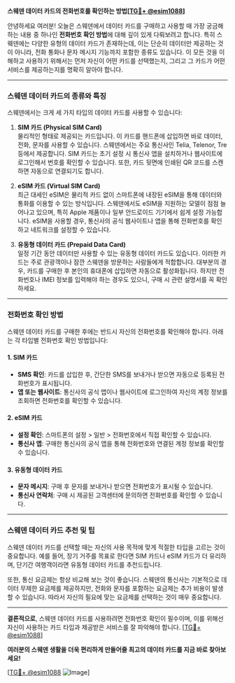 **스웨덴 데이터 카드의 전화번호를 확인하는 방법[[TG💪+ @esim1088](https://t.me/s/esim1088)]**

안녕하세요 여러분! 오늘은 스웨덴에서 데이터 카드를 구매하고 사용할 때 가장 궁금해하는 내용 중 하나인 **전화번호 확인 방법**에 대해 깊이 있게 다뤄보려고 합니다. 특히 스웨덴에는 다양한 유형의 데이터 카드가 존재하는데, 이는 단순히 데이터만 제공하는 것이 아니라, 전화 통화나 문자 메시지 기능까지 포함한 종류도 있습니다. 이 모든 것을 이해하고 사용하기 위해서는 먼저 자신이 어떤 카드를 선택했는지, 그리고 그 카드가 어떤 서비스를 제공하는지를 명확히 알아야 합니다.

---

### 스웨덴 데이터 카드의 종류와 특징

스웨덴에서는 크게 세 가지 타입의 데이터 카드를 사용할 수 있습니다:

1. **SIM 카드 (Physical SIM Card)**  
   물리적인 형태로 제공되는 카드입니다. 이 카드를 핸드폰에 삽입하면 바로 데이터, 전화, 문자를 사용할 수 있습니다. 스웨덴에서는 주요 통신사인 Telia, Telenor, Tre 등에서 제공합니다. SIM 카드는 초기 설정 시 통신사 앱을 설치하거나 웹사이트에 로그인해서 번호를 확인할 수 있습니다. 또한, 카드 뒷면에 인쇄된 QR 코드를 스캔하면 자동으로 연결되기도 합니다.

2. **eSIM 카드 (Virtual SIM Card)**  
   최근 대세인 eSIM은 물리적 카드 없이 스마트폰에 내장된 eSIM을 통해 데이터와 통화를 이용할 수 있는 방식입니다. 스웨덴에서도 eSIM을 지원하는 모델이 점점 늘어나고 있으며, 특히 Apple 제품이나 일부 안드로이드 기기에서 쉽게 설정 가능합니다. eSIM을 사용할 경우, 통신사의 공식 웹사이트나 앱을 통해 전화번호를 확인하고 네트워크를 설정할 수 있습니다.

3. **유동형 데이터 카드 (Prepaid Data Card)**  
   일정 기간 동안 데이터만 사용할 수 있는 유동형 데이터 카드도 있습니다. 이러한 카드는 주로 관광객이나 잠깐 스웨덴을 방문하는 사람들에게 적합합니다. 대부분의 경우, 카드를 구매한 후 본인의 휴대폰에 삽입하면 자동으로 활성화됩니다. 하지만 전화번호나 IMEI 정보를 입력해야 하는 경우도 있으니, 구매 시 관련 설명서를 꼭 확인하세요.

---

### 전화번호 확인 방법

스웨덴 데이터 카드를 구매한 후에는 반드시 자신의 전화번호를 확인해야 합니다. 아래는 각 타입별 전화번호 확인 방법입니다:

#### 1. **SIM 카드**
   - **SMS 확인**: 카드를 삽입한 후, 간단한 SMS를 보내거나 받으면 자동으로 등록된 전화번호가 표시됩니다.
   - **앱 또는 웹사이트**: 통신사의 공식 앱이나 웹사이트에 로그인하여 자신의 계정 정보를 조회하면 전화번호를 확인할 수 있습니다.

#### 2. **eSIM 카드**
   - **설정 확인**: 스마트폰의 설정 > 일반 > 전화번호에서 직접 확인할 수 있습니다.
   - **통신사 앱**: 구매한 통신사의 공식 앱을 통해 전화번호와 연결된 계정 정보를 확인할 수 있습니다.

#### 3. **유동형 데이터 카드**
   - **문자 메시지**: 구매 후 문자를 보내거나 받으면 전화번호가 표시될 수 있습니다.
   - **통신사 연락처**: 구매 시 제공된 고객센터에 문의하면 전화번호를 확인할 수 있습니다.

---

### 스웨덴 데이터 카드 추천 및 팁

스웨덴 데이터 카드를 선택할 때는 자신의 사용 목적에 맞게 적절한 타입을 고르는 것이 중요합니다. 예를 들어, 장기 거주를 목표로 한다면 SIM 카드나 eSIM 카드가 더 유리하며, 단기간 여행객이라면 유동형 데이터 카드를 추천드립니다.

또한, 통신 요금제는 항상 비교해 보는 것이 좋습니다. 스웨덴의 통신사는 기본적으로 데이터 무제한 요금제를 제공하지만, 전화와 문자를 포함하는 요금제는 추가 비용이 발생할 수 있습니다. 따라서 자신의 필요에 맞는 요금제를 선택하는 것이 매우 중요합니다.

---

**결론적으로**, 스웨덴 데이터 카드를 사용하려면 전화번호 확인이 필수이며, 이를 위해선 자신이 사용하는 카드 타입과 제공받은 서비스를 잘 파악해야 합니다. [[TG💪+ @esim1088](https://t.me/s/esim1088)]

**여러분의 스웨덴 생활을 더욱 편리하게 만들어줄 최고의 데이터 카드를 지금 바로 찾아보세요!**  

[[TG💪+ @esim1088](https://t.me/s/esim1088) ![Image](https://i.postimg.cc/Y0z9fWf4/image.png)]